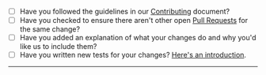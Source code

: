 - [ ] Have you followed the guidelines in our [Contributing](https://github.com/jmuelbert/AnniversaryReminder/blob/master/CONTRIBUTING.md) document?
- [ ] Have you checked to ensure there aren't other open [Pull Requests](https://github.com/jmuelbert/AnniversaryReminder/pulls) for the same change?
- [ ] Have you added an explanation of what your changes do and why you'd like us to include them?
- [ ] Have you written new tests for your changes? [Here's an introduction](https://help.github.com/articles/creating-a-pull-request/).

-----